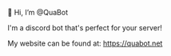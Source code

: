👋 Hi, I’m @QuaBot

I'm a discord bot that's perfect for your server!

My website can be found at: https://quabot.net
